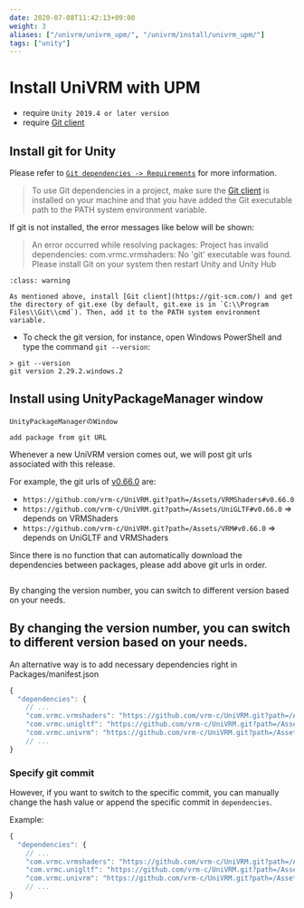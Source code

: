 ```yaml
---
date: 2020-07-08T11:42:13+09:00
weight: 3
aliases: ["/univrm/univrm_upm/", "/univrm/install/univrm_upm/"]
tags: ["unity"]
---
```


# Install UniVRM with UPM

* require `Unity 2019.4 or later version`
* require [Git client](https://git-scm.com/)

## Install git for Unity

Please refer to [`Git dependencies -> Requirements`](https://docs.unity3d.com/Manual/upm-git.html#req) for more information.

> To use Git dependencies in a project, make sure the [Git client](https://git-scm.com/) is installed on your machine and that you have added the Git executable path to the PATH system environment variable.

If git is not installed, the error messages like below will be shown: 

> An error occurred while resolving packages:
Project has invalid dependencies:
com.vrmc.vrmshaders: No 'git' executable was found. Please install Git on your system then restart Unity and Unity Hub

```{admonition} Check whether git.exe can be found on your machine
:class: warning

As mentioned above, install [Git client](https://git-scm.com/) and get the directory of git.exe (by default, git.exe is in `C:\\Program Files\\Git\\cmd`). Then, add it to the PATH system environment variable.
```

* To check the git version, for instance, open Windows PowerShell and type the command `git --version`:

```
> git --version
git version 2.29.2.windows.2
```

## Install using UnityPackageManager window

```{figure} /_static/images/vrm10/menu_packagemanager.jpg
UnityPackageManagerのWindow
```

```{figure} /_static/images/vrm10/from_git.jpg
add package from git URL
```

Whenever a new UniVRM version comes out, we will post git urls associated with this release.

For example, the git urls of [v0.66.0](https://github.com/vrm-c/UniVRM/releases/tag/v0.66.0) are:

* `https://github.com/vrm-c/UniVRM.git?path=/Assets/VRMShaders#v0.66.0`
* `https://github.com/vrm-c/UniVRM.git?path=/Assets/UniGLTF#v0.66.0` => depends on VRMShaders
* `https://github.com/vrm-c/UniVRM.git?path=/Assets/VRM#v0.66.0` => depends on UniGLTF and VRMShaders

Since there is no function that can automatically download the dependencies between packages, please add above git urls in order.

```{figure} /_static/images/vrm/upm_package.jpg
```

By changing the version number, you can switch to different version based on your needs.

## By changing the version number, you can switch to different version based on your needs.

An alternative way is to add necessary dependencies right in Packages/manifest.json

```js
{
  "dependencies": {
    // ...
    "com.vrmc.vrmshaders": "https://github.com/vrm-c/UniVRM.git?path=/Assets/VRMShaders#v0.66.0",
    "com.vrmc.unigltf": "https://github.com/vrm-c/UniVRM.git?path=/Assets/UniGLTF#v0.66.0",
    "com.vrmc.univrm": "https://github.com/vrm-c/UniVRM.git?path=/Assets/VRM#v0.66.0",
    // ...
}
```

### Specify git commit

However, if you want to switch to the specific commit, you can manually change the hash value or append the specific commit in `dependencies`.

Example:

```js
{
  "dependencies": {
    // ...
    "com.vrmc.vrmshaders": "https://github.com/vrm-c/UniVRM.git?path=/Assets/VRMShaders#39d54ce7d3b0061d2d9ee236017dca129c7cdc51",
    "com.vrmc.unigltf": "https://github.com/vrm-c/UniVRM.git?path=/Assets/UniGLTF#39d54ce7d3b0061d2d9ee236017dca129c7cdc51",
    "com.vrmc.univrm": "https://github.com/vrm-c/UniVRM.git?path=/Assets/VRM#39d54ce7d3b0061d2d9ee236017dca129c7cdc51",
    // ...
}
```

